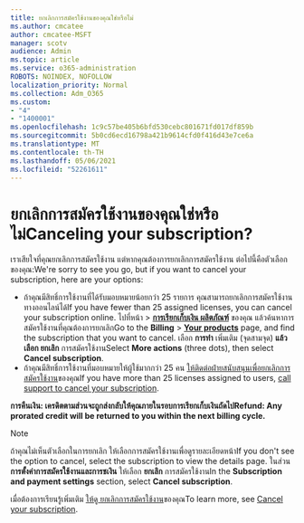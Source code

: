 ```yaml
---
title: ยกเลิกการสมัครใช้งานของคุณใช่หรือไม่
ms.author: cmcatee
author: cmcatee-MSFT
manager: scotv
audience: Admin
ms.topic: article
ms.service: o365-administration
ROBOTS: NOINDEX, NOFOLLOW
localization_priority: Normal
ms.collection: Adm_O365
ms.custom:
- "4"
- "1400001"
ms.openlocfilehash: 1c9c57be405b6bfd530cebc801671fd017df859b
ms.sourcegitcommit: 5b0cd6ecd16798a421b9614cfd0f416d43e7ce6a
ms.translationtype: MT
ms.contentlocale: th-TH
ms.lasthandoff: 05/06/2021
ms.locfileid: "52261611"
---
```

# <a name="canceling-your-subscription"></a><span data-ttu-id="80a1d-102">ยกเลิกการสมัครใช้งานของคุณใช่หรือไม่</span><span class="sxs-lookup"><span data-stu-id="80a1d-102">Canceling your subscription?</span></span>

<span data-ttu-id="80a1d-103">เราเสียใจที่คุณยกเลิกการสมัครใช้งาน แต่หากคุณต้องการยกเลิกการสมัครใช้งาน ต่อไปนี้คือตัวเลือกของคุณ:</span><span class="sxs-lookup"><span data-stu-id="80a1d-103">We're sorry to see you go, but if you want to cancel your subscription, here are your options:</span></span>
  
- <span data-ttu-id="80a1d-104">ถ้าคุณมีสิทธิ์การใช้งานที่ได้รับมอบหมายน้อยกว่า 25 รายการ คุณสามารถยกเลิกการสมัครใช้งานทางออนไลน์ได้</span><span class="sxs-lookup"><span data-stu-id="80a1d-104">If you have fewer than 25 assigned licenses, you can cancel your subscription online.</span></span> <span data-ttu-id="80a1d-105">ไปที่หน้า \> **[การเรียกเก็บเงิน ผลิตภัณฑ์](https://go.microsoft.com/fwlink/p/?linkid=842054)** ของคุณ แล้วค้นหาการสมัครใช้งานที่คุณต้องการยกเลิก</span><span class="sxs-lookup"><span data-stu-id="80a1d-105">Go to the **Billing** \> **[Your products](https://go.microsoft.com/fwlink/p/?linkid=842054)** page, and find the subscription that you want to cancel.</span></span> <span data-ttu-id="80a1d-106">เลือก **การทํา** เพิ่มเติม (จุดสามจุด) **แล้วเลือก ยกเลิก** การสมัครใช้งาน</span><span class="sxs-lookup"><span data-stu-id="80a1d-106">Select **More actions** (three dots), then select **Cancel subscription**.</span></span>
- <span data-ttu-id="80a1d-107">ถ้าคุณมีสิทธิ์การใช้งานที่มอบหมายให้ผู้ใช้มากกว่า 25 คน [ให้ติดต่อฝ่ายสนับสนุนเพื่อยกเลิกการสมัครใช้งาน](/microsoft-365/admin/contact-support-for-business-products?view=o365-worldwide)ของคุณ</span><span class="sxs-lookup"><span data-stu-id="80a1d-107">If you have more than 25 licenses assigned to users, [call support to cancel your subscription](/microsoft-365/admin/contact-support-for-business-products?view=o365-worldwide).</span></span>
  
<span data-ttu-id="80a1d-108">**การคืนเงิน: เครดิตตามส่วนจะถูกส่งกลับให้คุณภายในรอบการเรียกเก็บเงินถัดไป**</span><span class="sxs-lookup"><span data-stu-id="80a1d-108">**Refund: Any prorated credit will be returned to you within the next billing cycle.**</span></span>

> [!NOTE]
> <span data-ttu-id="80a1d-109">ถ้าคุณไม่เห็นตัวเลือกในการยกเลิก ให้เลือกการสมัครใช้งานเพื่อดูรายละเอียดหน้า</span><span class="sxs-lookup"><span data-stu-id="80a1d-109">If you don't see the option to cancel, select the subscription to view the details page.</span></span> <span data-ttu-id="80a1d-110">ในส่วน **การตั้งค่าการสมัครใช้งานและการชเงิน** ให้เลือก **ยกเลิก** การสมัครใช้งาน</span><span class="sxs-lookup"><span data-stu-id="80a1d-110">In the **Subscription and payment settings** section, select **Cancel subscription**.</span></span>

<span data-ttu-id="80a1d-111">เมื่อต้องการเรียนรู้เพิ่มเติม [ให้ดู ยกเลิกการสมัครใช้งาน](https://docs.microsoft.com/microsoft-365/commerce/subscriptions/cancel-your-subscription)ของคุณ</span><span class="sxs-lookup"><span data-stu-id="80a1d-111">To learn more, see [Cancel your subscription](https://docs.microsoft.com/microsoft-365/commerce/subscriptions/cancel-your-subscription).</span></span>
